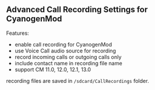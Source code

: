 ## Advanced Call Recording Settings for CyanogenMod

Features:

* enable call recording for CyanogenMod
* use Voice Call audio source for recording
* record incoming calls or outgoing calls only
* include contact name in recording file name
* support CM 11.0, 12.0, 12.1, 13.0

recording files are saved in `/sdcard/CallRecordings` folder.
